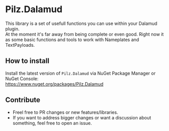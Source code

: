 # Pilz.Dalamud

This library is a set of usefull functions you can use within your Dalamud plugin.\
At the moment it's far away from being complete or even good. Right now it as some basic functions and tools to work with Nameplates and TextPayloads.

## How to install

Install the latest version of `Pilz.Dalamud` via NuGet Package Manager or NuGet Console:\
https://www.nuget.org/packages/Pilz.Dalamud

## Contribute

- Freel free to PR changes or new features/libraries.
- If you want to address bigger changes or want a discussion about something, feel free to open an issue.
